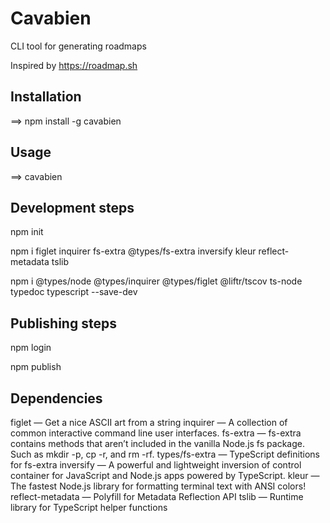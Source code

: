 # Cavabien 
CLI tool for generating roadmaps

Inspired by 
https://roadmap.sh


## Installation

==> npm install -g cavabien

## Usage

==> cavabien

## Development steps

npm init

npm i figlet inquirer fs-extra @types/fs-extra inversify kleur reflect-metadata tslib

npm i @types/node @types/inquirer @types/figlet @liftr/tscov ts-node typedoc typescript --save-dev

## Publishing steps

npm login

npm publish

## Dependencies
figlet — Get a nice ASCII art from a string
inquirer — A collection of common interactive command line user interfaces.
fs-extra — fs-extra contains methods that aren’t included in the vanilla Node.js fs package. Such as mkdir -p, cp -r, and rm -rf.
types/fs-extra — TypeScript definitions for fs-extra
inversify — A powerful and lightweight inversion of control container for JavaScript and Node.js apps powered by TypeScript.
kleur — The fastest Node.js library for formatting terminal text with ANSI colors!
reflect-metadata — Polyfill for Metadata Reflection API
tslib — Runtime library for TypeScript helper functions

